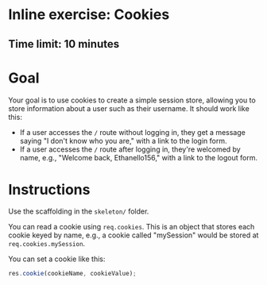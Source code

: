 # Inline exercise: Cookies
## Time limit: 10 minutes

# Goal

Your goal is to use cookies to create a simple session store, allowing you to
store information about a user such as their username. It should work like this:

- If a user accesses the `/` route without logging in, they get a message saying
  "I don't know who you are," with a link to the login form.
- If a user accesses the `/` route after logging in, they're welcomed by name,
  e.g., "Welcome back, Ethanello156," with a link to the logout form.

# Instructions

Use the scaffolding in the `skeleton/` folder.

You can read a cookie using `req.cookies`. This is an object that stores each
cookie keyed by name, e.g., a cookie called "mySession" would be stored at
`req.cookies.mySession`.

You can set a cookie like this:

````javascript
res.cookie(cookieName, cookieValue);
````


